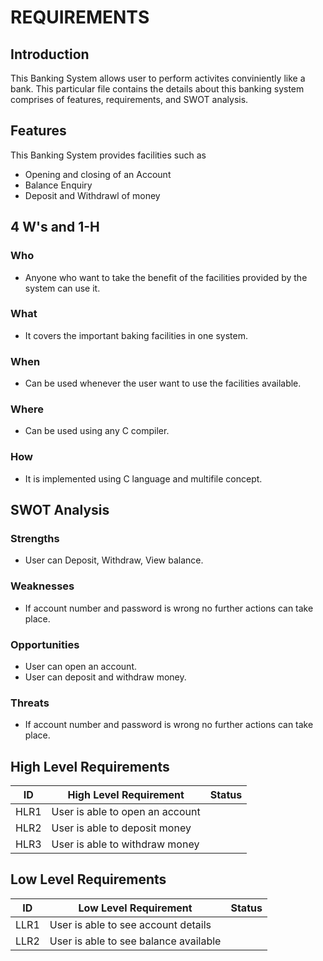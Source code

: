 # REQUIREMENTS
## Introduction
This Banking System allows user to perform activites conviniently like a bank. This particular file contains the details about this banking system comprises of features, requirements, and SWOT analysis.
## Features
This Banking System provides facilities such as
 - Opening and closing of an Account
 - Balance Enquiry
 - Deposit and Withdrawl of money
## 4 W's and 1-H
### Who
- Anyone who want to take the benefit of the facilities provided by the system can use it.
### What 
- It covers the important baking facilities in one system.
### When
- Can be used whenever the user want to use the facilities available.
### Where 
- Can be used using any C compiler.
### How 
- It is implemented using C language and multifile concept.
## SWOT Analysis
### Strengths 
- User can Deposit, Withdraw, View balance.
### Weaknesses
- If account number and password is wrong no further actions can take place.
### Opportunities
- User can open an account.
- User can deposit and withdraw money.
### Threats
- If account number and password is wrong no further actions can take place.

## High Level Requirements

| ID  | High Level Requirement | Status |
| ------------- | ------------- | ------ |
| HLR1  | User is able to open an account |         |
| HLR2  | User is able to deposit money  |          |
| HLR3  | User is able to withdraw money |          |

## Low Level Requirements

| ID  | Low Level Requirement | Status |
| ------------- | ------------- | ------ |
| LLR1  | User is able to see account details |         |
| LLR2  | User is able to see balance available|       |
